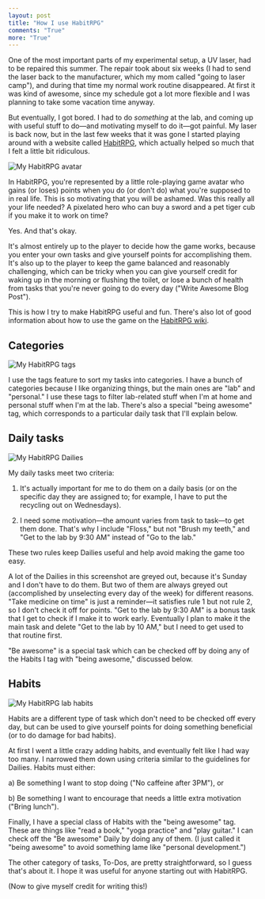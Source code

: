 ```yaml
---
layout: post
title: "How I use HabitRPG"
comments: "True"
more: "True"
---
```


One of the most important parts of my experimental setup, a UV laser, had to be repaired this summer. The repair took about six weeks (I had to send the laser back to the manufacturer, which my mom called "going to laser camp"), and during that time my normal work routine disappeared. At first it was kind of awesome, since my schedule got a lot more flexible and I was planning to take some vacation time anyway.

But eventually, I got bored. I had to do *something* at the lab, and coming up with useful stuff to do&mdash;and motivating myself to do it&mdash;got painful. My laser is back now, but in the last few weeks that it was gone I started playing around with a website called [HabitRPG](https://habitrpg.com/), which actually helped so much that I felt a little bit ridiculous.

<img class="img-responsive pull-left" src="{{ site.baseurl }}/public/img/avatar.gif" title="My HabitRPG avatar">

In HabitRPG, you're represented by a little role-playing game avatar who gains (or loses) points when you do (or don't do) what you're supposed to in real life. This is so motivating that you will be ashamed. Was this really all your life needed? A pixelated hero who can buy a sword and a pet tiger cub if you make it to work on time? 

Yes. And that's okay.

It's almost entirely up to the player to decide how the game works, because you enter your own tasks and give yourself points for accomplishing them. It's also up to the player to keep the game balanced and reasonably challenging, which can be tricky when you can give yourself credit for waking up in the morning or flushing the toilet, or lose a bunch of health from tasks that you're never going to do every day ("Write Awesome Blog Post").

This is how I try to make HabitRPG useful and fun. There's also lot of good information about how to use the game on the [HabitRPG wiki](http://habitrpg.wikia.com/wiki/HabitRPG_Wiki).
<!--more-->
<div id="more"></div>

Categories
--------------

<img class="img-responsive" src="{{ site.baseurl }}/public/img/tags.gif" title="My HabitRPG tags">

I use the tags feature to sort my tasks into categories. I have a bunch of categories because I like organizing things, but the main ones are "lab" and "personal." I use these tags to filter lab-related stuff when I'm at home and personal stuff when I'm at the lab. There's also a special "being awesome" tag, which corresponds to a particular daily task that I'll explain below.

Daily tasks
---------------

<img class="img-responsive pull-right" src="{{ site.baseurl }}/public/img/dailies.gif" title="My HabitRPG Dailies">

My daily tasks meet two criteria:

1. It's actually important for me to do them on a daily basis (or on the specific day they are assigned to; for example, I have to put the recycling out on Wednesdays).

2. I need some motivation&mdash;the amount varies from task to task&mdash;to get them done. That's why I include "Floss," but not "Brush my teeth," and "Get to the lab by 9:30 AM" instead of "Go to the lab."

These two rules keep Dailies useful and help avoid making the game too easy.

A lot of the Dailies in this screenshot are greyed out, because it's Sunday and I don't have to do them. But two of them are always greyed out (accomplished by unselecting every day of the week) for different reasons. "Take medicine on time" is just a reminder&mdash;it satisfies rule 1 but not rule 2, so I don't check it off for points. "Get to the lab by 9:30 AM" is a bonus task that I get to check if I make it to work early. Eventually I plan to make it the main task and delete "Get to the lab by 10 AM," but I need to get used to that routine first.

"Be awesome" is a special task which can be checked off by doing any of the Habits I tag with "being awesome," discussed below.

Habits
--------------

<img class="img-responsive pull-right" src="{{ site.baseurl }}/public/img/habits-lab.gif" title="My HabitRPG lab habits">

Habits are a different type of task which don't need to be checked off every day, but can be used to give yourself points for doing something beneficial (or to do damage for bad habits).

At first I went a little crazy adding habits, and eventually felt like I had way too many. I narrowed them down using criteria similar to the guidelines for Dailies. Habits must either:

a) Be something I want to stop doing ("No caffeine after 3PM"), or

b) Be something I want to encourage that needs a little extra motivation ("Bring lunch").

Finally, I have a special class of Habits with the "being awesome" tag. These are things like "read a book," "yoga practice" and "play guitar." I can check off the "Be awesome" Daily by doing any of them. (I just called it "being awesome" to avoid something lame like "personal development.")

The other category of tasks, To-Dos, are pretty straightforward, so I guess that's about it. I hope it was useful for anyone starting out with HabitRPG. 

(Now to give myself credit for writing this!)